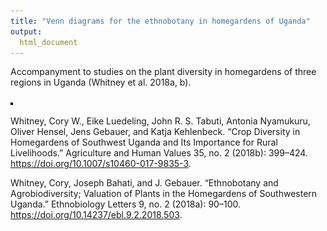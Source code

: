 ```yaml
---
title: "Venn diagrams for the ethnobotany in homegardens of Uganda"
output:
  html_document
---
```


Accompanyment to studies on the plant diversity in homegardens of three regions in Uganda (Whitney et al. 2018a, b).


![](Venn_3_Regions.tiff?raw=true&sanitize=true)

Whitney, Cory W., Eike Luedeling, John R. S. Tabuti, Antonia Nyamukuru, Oliver Hensel, Jens Gebauer, and Katja Kehlenbeck. “Crop Diversity in Homegardens of Southwest Uganda and Its Importance for Rural Livelihoods.” Agriculture and Human Values 35, no. 2 (2018b): 399–424. https://doi.org/10.1007/s10460-017-9835-3.


Whitney, Cory, Joseph Bahati, and J. Gebauer. “Ethnobotany and Agrobiodiversity; Valuation of Plants in the Homegardens of Southwestern Uganda.” Ethnobiology Letters 9, no. 2 (2018a): 90–100. https://doi.org/10.14237/ebl.9.2.2018.503.

